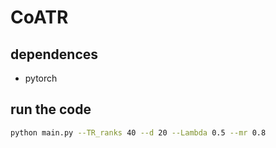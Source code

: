 # CoATR

## dependences

- pytorch

## run the code

```bash
python main.py --TR_ranks 40 --d 20 --Lambda 0.5 --mr 0.8
```
